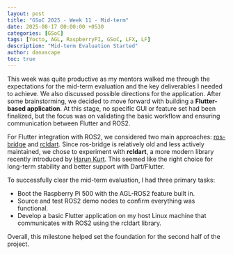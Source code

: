 ```yaml
---
layout: post
title: "GSoC 2025 - Week 11 - Mid-term"
date: 2025-08-17 00:00:00 +0530
categories: [GSoC]
tags: [Yocto, AGL, RaspberryPI, GSoC, LFX, LF]
description: "Mid-term Evaluation Started"
author: danascape
toc: true
---
```


This week was quite productive as my mentors walked me through the expectations for the mid-term evaluation and the key deliverables I needed to achieve. We also discussed possible directions for the application. After some brainstorming, we decided to move forward with building a **Flutter-based application**. At this stage, no specific GUI or feature set had been finalized, but the focus was on validating the basic workflow and ensuring communication between Flutter and ROS2.

For Flutter integration with ROS2, we considered two main approaches: [ros-bridge][ros-bridge] and [rcldart][rcldart]. Since ros-bridge is relatively old and less actively maintained, we chose to experiment with **rcldart**, a more modern library recently introduced by [Harun Kurt][HarunLinkedin]. This seemed like the right choice for long-term stability and better support with Dart/Flutter.

To successfully clear the mid-term evaluation, I had three primary tasks:  
* Boot the Raspberry Pi 500 with the AGL-ROS2 feature built in.  
* Source and test ROS2 demo nodes to confirm everything was functional.  
* Develop a basic Flutter application on my host Linux machine that communicates with ROS2 using the rcldart library.  

Overall, this milestone helped set the foundation for the second half of the project.

[ros-bridge]: http://wiki.ros.org/rosbridge
[rcldart]: https://github.com/rcldart
[HarunLinkedin]: https://www.linkedin.com/in/harun-kurt-85b0162b4/